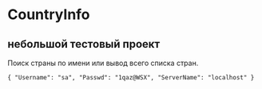 # CountryInfo
## небольшой тестовый проект

Поиск страны по имени или вывод всего списка стран.

`{
	"Username": "sa",
	"Passwd": "1qaz@WSX",
	"ServerName": "localhost"
}`